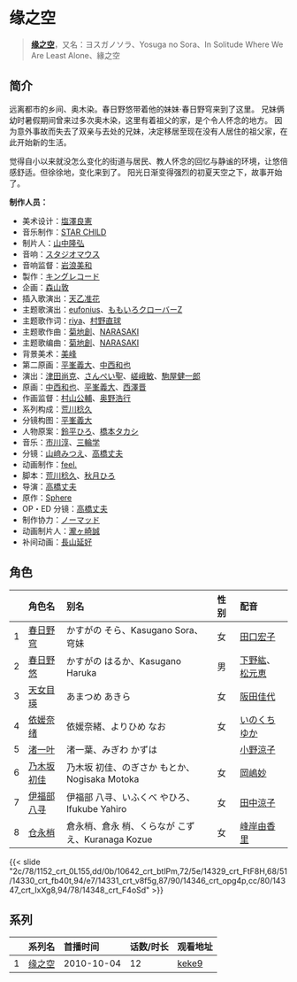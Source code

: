 # 缘之空


> <u>**[缘之空](https://bgm.tv/subject/7157)**</u>，又名：ヨスガノソラ、Yosuga no Sora、In Solitude Where We Are Least Alone、緣之空

## 简介

远离都市的乡间、奥木染。春日野悠带着他的妹妹·春日野穹来到了这里。
兄妹俩幼时暑假期间曾来过多次奥木染，这里有着祖父的家，是个令人怀念的地方。
因为意外事故而失去了双亲与去处的兄妹，决定移居至现在没有人居住的祖父家，在此开始新的生活。

觉得自小以来就没怎么变化的街道与居民、教人怀念的回忆与静谧的环境，让悠倍感舒适。但徐徐地，变化来到了。
阳光日渐变得强烈的初夏天空之下，故事开始了。

**制作人员：**
- 美术设计：[塩澤良憲](https://bgm.tv/person/17517)
- 音乐制作：[STAR CHILD](https://bgm.tv/person/196)
- 制片人：[山中隆弘](https://bgm.tv/person/41607)
- 音响：[スタジオマウス](https://bgm.tv/person/20894)
- 音响监督：[岩浪美和](https://bgm.tv/person/231)
- 製作：[キングレコード](https://bgm.tv/person/264)
- 企画：[森山敦](https://bgm.tv/person/1535)
- 插入歌演出：[天乙准花](https://bgm.tv/person/7890)
- 主题歌演出：[eufonius](https://bgm.tv/person/7501)、[ももいろクローバーZ](https://bgm.tv/person/6186)
- 主题歌作词：[riya](https://bgm.tv/person/5870)、[村野直球](https://bgm.tv/person/14411)
- 主题歌作曲：[菊地創](https://bgm.tv/person/6721)、[NARASAKI](https://bgm.tv/person/5914)
- 主题歌编曲：[菊地創](https://bgm.tv/person/6721)、[NARASAKI](https://bgm.tv/person/5914)
- 背景美术：[美峰](https://bgm.tv/person/27305)
- 第二原画：[平峯義大](https://bgm.tv/person/18570)、[中西和也](https://bgm.tv/person/32387)
- 演出：[津田尚克](https://bgm.tv/person/9095)、[さんぺい聖](https://bgm.tv/person/13718)、[嵯峨敏](https://bgm.tv/person/534)、[駒屋健一郎](https://bgm.tv/person/16096)
- 原画：[中西和也](https://bgm.tv/person/32387)、[平峯義大](https://bgm.tv/person/18570)、[西澤晋](https://bgm.tv/person/316)
- 作画监督：[村山公輔](https://bgm.tv/person/12600)、[奥野浩行](https://bgm.tv/person/11324)
- 系列构成：[荒川稔久](https://bgm.tv/person/74)
- 分镜构图：[平峯義大](https://bgm.tv/person/18570)
- 人物原案：[鈴平ひろ](https://bgm.tv/person/2940)、[橋本タカシ](https://bgm.tv/person/5879)
- 音乐：[市川淳](https://bgm.tv/person/2983)、[三輪学](https://bgm.tv/person/6974)
- 分镜：[山﨑みつえ](https://bgm.tv/person/8482)、[高橋丈夫](https://bgm.tv/person/1611)
- 动画制作：[feel.](https://bgm.tv/person/1275)
- 脚本：[荒川稔久](https://bgm.tv/person/74)、[秋月ひろ](https://bgm.tv/person/7749)
- 导演：[高橋丈夫](https://bgm.tv/person/1611)
- 原作：[Sphere](https://bgm.tv/person/7405)
- OP・ED 分镜：[高橋丈夫](https://bgm.tv/person/1611)
- 制作协力：[ノーマッド](https://bgm.tv/person/3118)
- 动画制片人：[瀧ヶ崎誠](https://bgm.tv/person/1744)
- 补间动画：[長山延好](https://bgm.tv/person/23680)

## 角色

|     |   角色名   |   别名  | 性别 |  配音  |
|:--- |:------  |:----      |:---  |:--   |
| 1 | [春日野穹](https://bgm.tv/character/1152) | かすがの そら、Kasugano Sora、穹妹 | 女 | [田口宏子](https://bgm.tv/person/5020) |
| 2 | [春日野悠](https://bgm.tv/character/10642) | かすがの はるか、Kasugano Haruka | 男 | [下野紘](https://bgm.tv/person/4262)、[松元恵](https://bgm.tv/person/4515) |
| 3 | [天女目瑛](https://bgm.tv/character/14329) | あまつめ あきら | 女 | [阪田佳代](https://bgm.tv/person/5133) |
| 4 | [依媛奈绪](https://bgm.tv/character/14330) | 依媛奈緒、よりひめ なお | 女 | [いのくちゆか](https://bgm.tv/person/4490) |
| 5 | [渚一叶](https://bgm.tv/character/14331) | 渚一葉、みぎわ かずは |  | [小野涼子](https://bgm.tv/person/4727) |
| 6 | [乃木坂初佳](https://bgm.tv/character/14346) | 乃木坂 初佳、のぎさか もとか、Nogisaka Motoka | 女 | [岡嶋妙](https://bgm.tv/person/4646) |
| 7 | [伊福部八寻](https://bgm.tv/character/14347) | 伊福部 八寻、いふくべ やひろ、Ifukube Yahiro | 女 | [田中涼子](https://bgm.tv/person/4832) |
| 8 | [仓永梢](https://bgm.tv/character/14348) | 倉永梢、倉永 梢、くらなが こずえ、Kuranaga Kozue | 女 | [峰岸由香里](https://bgm.tv/person/5939) |

{{< slide "2c/78/1152_crt_0L155,dd/0b/10642_crt_btlPm,72/5e/14329_crt_FtF8H,68/51/14330_crt_fb40t,94/e7/14331_crt_v8f5g,87/90/14346_crt_opg4p,cc/80/14347_crt_IxXg8,94/78/14348_crt_F4oSd" >}}

## 系列

|     | 系列名 | 首播时间       | 话数/时长 | 观看地址                                                    |
| :-- | :-- | :--------- | :---- | :------------------------------------------------------ |
| 1   |[缘之空](https://bgm.tv/subject/7157)| 2010-10-04 | 12    | [keke9](https://www.keke9.app/play/29539-4-261841.html) |



